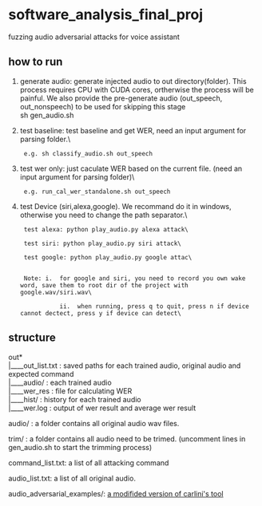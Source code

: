 # software_analysis_final_proj
fuzzing audio adversarial attacks for voice assistant


## how to run
1. generate audio: generate injected audio to out directory(folder). This process requires CPU with CUDA cores, ortherwise the process will be painful. We also provide the pre-generate audio (out_speech, out_nonspeech) to be used for skipping this stage\
		sh gen_audio.sh


2. test baseline: test baseline and get WER, need an input argument for parsing folder.\

		e.g. sh classify_audio.sh out_speech

3. test wer only: just caculate WER based on the current file. (need an input argument for parsing folder)\

		e.g. run_cal_wer_standalone.sh out_speech

4. test Device (siri,alexa,google). We recommand do it in windows, otherwise you need to change the path separator.\

		test alexa: python play_audio.py alexa attack\

		test siri: python play_audio.py siri attack\

		test google: python play_audio.py google attac\


		Note: i.  for google and siri, you need to record you own wake word, save them to root dir of the project with google.wav/siri.wav\
      
      		      ii.  when running, press q to quit, press n if device cannot dectect, press y if device can detect\


## structure

out* \
|____out_list.txt : saved paths for each trained audio, original audio and expected command \
|____audio/       : each trained audio \
|____wer_res      : file for calculating WER \
|____hist/        : history for each trained audio \
|____wer.log      : output of wer result and average wer result

audio/ : a folder contains all original audio wav files.

trim/ : a folder contains all audio need to be trimed. (uncomment lines in gen_audio.sh to start the trimming process)

command_list.txt: a list of all attacking command


audio_list.txt: a list of all original audio.

audio_adversarial_examples/: [a modifided version of carlini's tool](https://github.com/carlini/audio_adversarial_examples)



